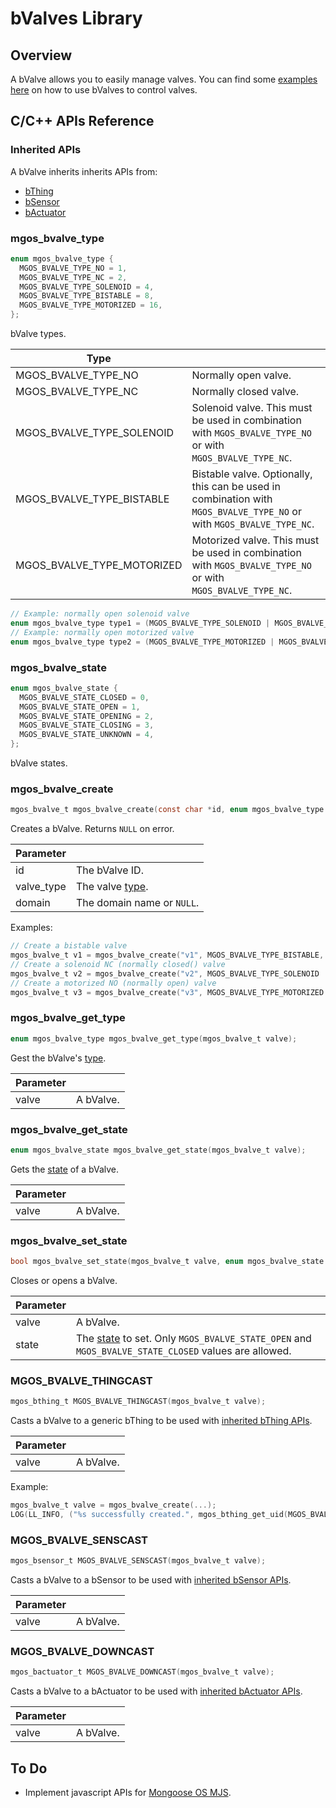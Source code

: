 # bValves Library
## Overview
A bValve allows you to easily manage valves. You can find some [examples here](https://github.com/diy365-mgos/bvalve-gpio#get-started) on how to use bValves to control valves.
## C/C++ APIs Reference
### Inherited APIs
A bValve inherits inherits APIs from:
- [bThing](https://github.com/diy365-mgos/bthing)
- [bSensor](https://github.com/diy365-mgos/bsensor)
- [bActuator](https://github.com/diy365-mgos/bactuator)
### mgos_bvalve_type
```c
enum mgos_bvalve_type {
  MGOS_BVALVE_TYPE_NO = 1,
  MGOS_BVALVE_TYPE_NC = 2,
  MGOS_BVALVE_TYPE_SOLENOID = 4,
  MGOS_BVALVE_TYPE_BISTABLE = 8,
  MGOS_BVALVE_TYPE_MOTORIZED = 16,
};
```
bValve types.

|Type||
|--|--|
|MGOS_BVALVE_TYPE_NO|Normally open valve.|
|MGOS_BVALVE_TYPE_NC|Normally closed valve.|
|MGOS_BVALVE_TYPE_SOLENOID|Solenoid valve. This must be used in combination with `MGOS_BVALVE_TYPE_NO` or with `MGOS_BVALVE_TYPE_NC`.|
|MGOS_BVALVE_TYPE_BISTABLE|Bistable valve. Optionally, this can be used in combination with `MGOS_BVALVE_TYPE_NO` or with `MGOS_BVALVE_TYPE_NC`.|
|MGOS_BVALVE_TYPE_MOTORIZED|Motorized valve. This must be used in combination with `MGOS_BVALVE_TYPE_NO` or with `MGOS_BVALVE_TYPE_NC`.|
```c
// Example: normally open solenoid valve
enum mgos_bvalve_type type1 = (MGOS_BVALVE_TYPE_SOLENOID | MGOS_BVALVE_TYPE_NO);
// Example: normally open motorized valve
enum mgos_bvalve_type type2 = (MGOS_BVALVE_TYPE_MOTORIZED | MGOS_BVALVE_TYPE_NO);
```
### mgos_bvalve_state
```c
enum mgos_bvalve_state {
  MGOS_BVALVE_STATE_CLOSED = 0,
  MGOS_BVALVE_STATE_OPEN = 1,
  MGOS_BVALVE_STATE_OPENING = 2,
  MGOS_BVALVE_STATE_CLOSING = 3,
  MGOS_BVALVE_STATE_UNKNOWN = 4,
};
```
bValve states.
### mgos_bvalve_create
```c
mgos_bvalve_t mgos_bvalve_create(const char *id, enum mgos_bvalve_type valve_type, const char *domain);
```
Creates a bValve. Returns `NULL` on error.

|Parameter||
|--|--|
|id|The bValve ID.|
|valve_type|The valve [type](#mgos_bvalve_type).|
|domain|The domain name or `NULL`.|

Examples:
```c
// Create a bistable valve
mgos_bvalve_t v1 = mgos_bvalve_create("v1", MGOS_BVALVE_TYPE_BISTABLE, NULL);
// Create a solenoid NC (normally closed() valve
mgos_bvalve_t v2 = mgos_bvalve_create("v2", MGOS_BVALVE_TYPE_SOLENOID | MGOS_BVALVE_TYPE_NC, NULL);
// Create a motorized NO (normally open) valve
mgos_bvalve_t v3 = mgos_bvalve_create("v3", MGOS_BVALVE_TYPE_MOTORIZED | MGOS_BVALVE_TYPE_NO, NULL);
```
### mgos_bvalve_get_type
```c
enum mgos_bvalve_type mgos_bvalve_get_type(mgos_bvalve_t valve);
```
Gest the bValve's [type](#mgos_bvalve_type).

|Parameter||
|--|--|
|valve|A bValve.|
### mgos_bvalve_get_state
```c
enum mgos_bvalve_state mgos_bvalve_get_state(mgos_bvalve_t valve);
```
Gets the [state](#mgos_bvalve_state) of a bValve.

|Parameter||
|--|--|
|valve|A bValve.|
### mgos_bvalve_set_state
```c
bool mgos_bvalve_set_state(mgos_bvalve_t valve, enum mgos_bvalve_state state);
```
Closes or opens a bValve.

|Parameter||
|--|--|
|valve|A bValve.|
|state|The [state](#mgos_bvalve_state) to set. Only `MGOS_BVALVE_STATE_OPEN` and `MGOS_BVALVE_STATE_CLOSED` values are allowed.|
### MGOS_BVALVE_THINGCAST
```c
mgos_bthing_t MGOS_BVALVE_THINGCAST(mgos_bvalve_t valve);
```
Casts a bValve to a generic bThing to be used with [inherited bThing APIs](https://github.com/diy365-mgos/bthing).

|Parameter||
|--|--|
|valve|A bValve.|

Example:
```c
mgos_bvalve_t valve = mgos_bvalve_create(...);
LOG(LL_INFO, ("%s successfully created.", mgos_bthing_get_uid(MGOS_BVALVE_THINGCAST(valve))));
```
### MGOS_BVALVE_SENSCAST
```c
mgos_bsensor_t MGOS_BVALVE_SENSCAST(mgos_bvalve_t valve);
```
Casts a bValve to a bSensor to be used with [inherited bSensor APIs](https://github.com/diy365-mgos/bsensor).

|Parameter||
|--|--|
|valve|A bValve.|
### MGOS_BVALVE_DOWNCAST
```c
mgos_bactuator_t MGOS_BVALVE_DOWNCAST(mgos_bvalve_t valve);
```
Casts a bValve to a bActuator to be used with [inherited bActuator APIs](https://github.com/diy365-mgos/bactuator).

|Parameter||
|--|--|
|valve|A bValve.|
## To Do
- Implement javascript APIs for [Mongoose OS MJS](https://github.com/mongoose-os-libs/mjs).
